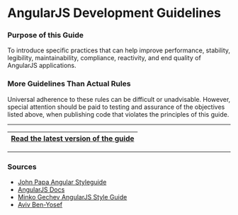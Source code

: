 # AngularJS Development Guidelines

### Purpose of this Guide

To introduce specific practices that can help improve performance, stability, legibility, maintainability, compliance, reactivity, and end quality of AngularJS applications.

### More Guidelines Than Actual Rules

Universal adherence to these rules can be difficult or unadvisable. However, special attention should be paid to testing and assurance of the objectives listed above, when publishing code that violates the principles of this guide.

---

| [Read the latest version of the guide](https://github.com/dmellstrom/angularjs-guidelines/blob/master/AngularJS_Guidelines.md) |
| - |

---

### Sources
- [John Papa Angular Styleguide](https://github.com/johnpapa/angular-styleguide/tree/master/a1/README.md)
- [AngularJS Docs](https://docs.angularjs.org/api)
- [Minko Gechev AngularJS Style Guide](https://mgechev.github.io/angularjs-style-guide/)
- [Aviv Ben-Yosef](https://codelord.net)